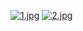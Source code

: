 [![1.jpg](https://i.postimg.cc/WzynB4t9/1.jpg)](https://postimg.cc/T5rgmfVm)
[![2.jpg](https://i.postimg.cc/jjTX0mdr/2.jpg)](https://postimg.cc/CRvDbvqv)
